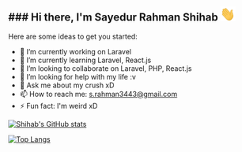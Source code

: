 <h2>### Hi there, I'm Sayedur Rahman Shihab <img src="https://raw.githubusercontent.com/ABSphreak/ABSphreak/master/gifs/Hi.gif" width="30px"></h2>

Here are some ideas to get you started:

- 🔭 I’m currently working on Laravel
- 🌱 I’m currently learning Laravel, React.js
- 👯 I’m looking to collaborate on Laravel, PHP, React.js
- 🤔 I’m looking for help with my life :v
- 💬 Ask me about my crush xD
- 📫 How to reach me: s.rahman3443@gmail.com
- ⚡ Fun fact: I'm weird xD

[![Shihab's GitHub stats](https://github-readme-stats.vercel.app/api?username=shihab67&count_private=true&show_icons=true&theme=radical)](https://github.com/shihab67/github-readme-stats)

[![Top Langs](https://github-readme-stats.vercel.app/api/top-langs/?username=shihab67&layout=compact)](https://github.com/shihab67/github-readme-stats)

